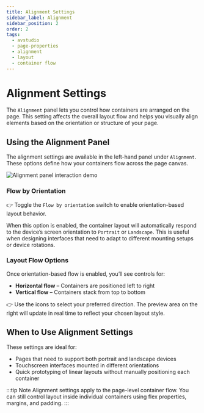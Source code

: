 ```yaml
---
title: Alignment Settings
sidebar_label: Alignment
sidebar_position: 2
order: 2
tags:
  - avstudio
  - page-properties
  - alignment
  - layout
  - container flow
---
```


# Alignment Settings

The `Alignment` panel lets you control how containers are arranged on the page. This setting affects the overall layout flow and helps you visually align elements based on the orientation or structure of your page.

## Using the Alignment Panel

The alignment settings are available in the left-hand panel under `Alignment`. These options define how your containers flow across the page canvas.

![Alignment panel interaction demo](./img/alignment-panel-demo.gif)

### Flow by Orientation

👉 Toggle the `Flow by orientation` switch to enable orientation-based layout behavior.

When this option is enabled, the container layout will automatically respond to the device’s screen orientation to `Portrait` or `Landscape`. This is useful when designing interfaces that need to adapt to different mounting setups or device rotations.

### Layout Flow Options

Once orientation-based flow is enabled, you’ll see controls for:

- **Horizontal flow** – Containers are positioned left to right  
- **Vertical flow** – Containers stack from top to bottom  

👉 Use the icons to select your preferred direction. The preview area on the right will update in real time to reflect your chosen layout style.

## When to Use Alignment Settings

These settings are ideal for:

- Pages that need to support both portrait and landscape devices  
- Touchscreen interfaces mounted in different orientations  
- Quick prototyping of linear layouts without manually positioning each container

:::tip Note
Alignment settings apply to the page-level container flow. You can still control layout inside individual containers using flex properties, margins, and padding.
:::


